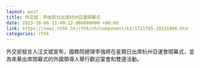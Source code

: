 ```yaml
---
layout: post
title: 外交部：李強周日出席杭州亞運閉幕式
date: 2023-10-06 11:49:22.000000000 +08:00
link: https://news.rthk.hk/rthk/ch/component/k2/1721765-20231006.htm
categories: rthk
---
```


外交部發言人汪文斌宣布，國務院總理李強將在星期日出席杭州亞運會閉幕式，並為來華出席閉幕式的外國領導人舉行歡迎宴會和雙邊活動。
